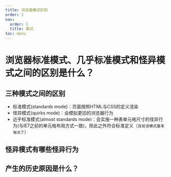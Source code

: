```yaml
---
title: 浏览器模式区别
order: 1
nav:
  order: 1
  title: 面试
toc: menu
---
```


# **浏览器标准模式、几乎标准模式和怪异模式之间的区别是什么？**

## 三种模式之间的区别

- 标准模式(standards mode)：页面按照HTML与CSS的定义渲染
- 怪异模式(quirks mode)：会模拟更旧的浏览器行为
- 近乎标准模式(almost standards mode)：会实施一种表单元格尺寸的怪异行为(与IE7之前的单元格布局方式一致)，除此之外符合标准定义（`目前该模式基本淘汰了`）

## 怪异模式有哪些怪异行为

## 产生的历史原因是什么？